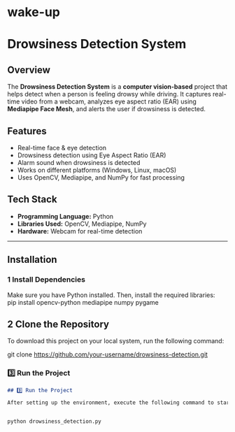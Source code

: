 # wake-up
# Drowsiness Detection System  

##  Overview  
The **Drowsiness Detection System** is a **computer vision-based** project that helps detect when a person is feeling drowsy while driving. It captures real-time video from a webcam, analyzes eye aspect ratio (EAR) using **Mediapipe Face Mesh**, and alerts the user if drowsiness is detected.  

## Features  
-  Real-time face & eye detection
-  Drowsiness detection using Eye Aspect Ratio (EAR)  
-  Alarm sound when drowsiness is detected 
-  Works on different platforms (Windows, Linux, macOS)  
-  Uses OpenCV, Mediapipe, and NumPy for fast processing  

##  Tech Stack  
- **Programming Language:** Python 
- **Libraries Used:** OpenCV, Mediapipe, NumPy  
- **Hardware:** Webcam for real-time detection  

---

## Installation  

### 1️ Install Dependencies  
Make sure you have Python installed. Then, install the required libraries:  
pip install opencv-python mediapipe numpy pygame
## 2️ Clone the Repository  

To download this project on your local system, run the following command:  

git clone https://github.com/your-username/drowsiness-detection.git


### 3️⃣ Run the Project  
```md
## 3️⃣ Run the Project  

After setting up the environment, execute the following command to start the detection:  


python drowsiness_detection.py


